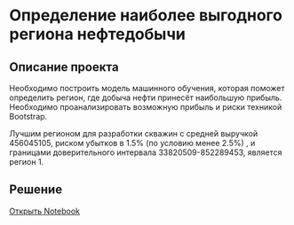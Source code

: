 # Определение наиболее выгодного региона нефтедобычи
## Описание проекта

Необходимо построить модель машинного обучения, которая поможет определить регион, где добыча нефти принесёт наибольшую прибыль. Необходимо проанализировать возможную прибыль и риски техникой Bootstrap.

Лучшим регионом для разработки скважин с средней выручкой 456045105, риском убытков в 1.5% (по условию менее 2.5%) , и границами доверительного интервала 33820509-852289453, является регион 1.
## Решение
[Открыть Notebook](https://github.com/S1udent/yandex-practicum/blob/main/8-Определение%20наиболее%20выгодного%20региона%20нефтедобычи/Выбор%20локации%20скважины.ipynb)
